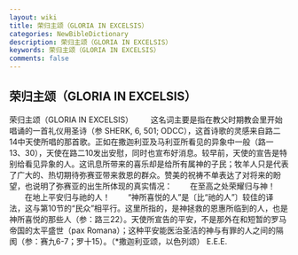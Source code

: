 ```yaml
---
layout: wiki
title: 荣归主颂（GLORIA IN EXCELSIS）
categories: NewBibleDictionary
description: 荣归主颂（GLORIA IN EXCELSIS）
keywords: 荣归主颂（GLORIA IN EXCELSIS）
comments: false
---
```


## 荣归主颂（GLORIA IN EXCELSIS）



荣归主颂（GLORIA IN EXCELSIS）
　　这名词主要是指在教父时期教会里开始唱诵的一首礼仪用圣诗（参 SHERK,
6, 501; ODCC），这首诗歌的灵感来自路二14中天使所唱的那首歌。正如在撒迦利亚及马利亚所看见的异象中一般（路一13、30），天使在路二10发出安慰，同时也宣布好消息。较早前，天使的宣告是特别给看见异象的人。这讯息所带来的喜乐却是给所有属神的子民；牧羊人只是代表了广大的、热切期待弥赛亚带来救恩的群众。赞美的祝祷不单表达了对将来的盼望，也说明了弥赛亚的出生所体现的真实情况：
　　在至高之处荣耀归与神！
　　在地上平安归与祂的人！
　　“神所喜悦的人”是〔比“祂的人”〕较佳的译法，这与第10节的“民众”相平行。这里所指的，是神拯救的恩惠所临到的人，也是神所喜悦的那些人（参：路三22）。天使所宣告的平安，不是那外在和短暂的罗马帝国的太平盛世（pax Romana）；这种平安能医治圣洁的神与有罪的人之间的隔阂（参：赛九6-7；罗十15）。（*撒迦利亚颂，以色列颂）
E.E.E.




